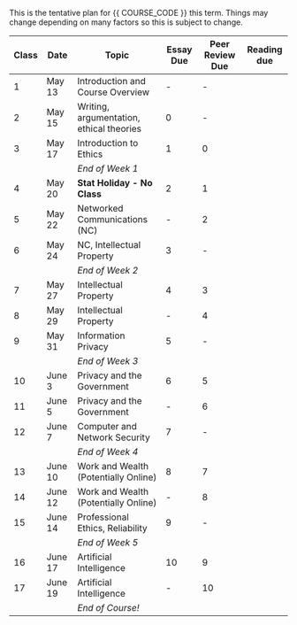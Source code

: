 This is the tentative plan for {{ COURSE_CODE }} this term.
Things may change depending on many factors so this is subject to change.

| Class | Date    | Topic                                    | Essay Due | Peer Review Due | Reading due |
|-------|---------|------------------------------------------|-----------|-----------------|-------------|
| 1     | May 13  | Introduction and Course Overview         | -         | -               |             |
| 2     | May 15  | Writing, argumentation, ethical theories | 0         | -               |             |
| 3     | May 17  | Introduction to Ethics                   | 1         | 0               |             |
|       |         | *End of Week 1*                          |           |                 |             |
| 4     | May 20  | **Stat Holiday - No Class**              | 2         | 1               |             |
| 5     | May 22  | Networked Communications (NC)            | -         | 2               |             |
| 6     | May 24  | NC, Intellectual Property                | 3         | -               |             |
|       |         | *End of Week 2*                          |           |                 |             |
| 7     | May 27  | Intellectual Property                    | 4         | 3               |             |
| 8     | May 29  | Intellectual Property                    | -         | 4               |             |
| 9     | May 31  | Information Privacy                      | 5         | -               |             |
|       |         | *End of Week 3*                          |           |                 |             |
| 10    | June 3  | Privacy and the Government               | 6         | 5               |             |
| 11    | June 5  | Privacy and the Government               | -         | 6               |             |
| 12    | June 7  | Computer and Network Security            | 7         | -               |             |
|       |         | *End of Week 4*                          |           |                 |             |
| 13    | June 10 | Work and Wealth (Potentially Online)     | 8         | 7               |             |
| 14    | June 12 | Work and Wealth (Potentially Online)     | -         | 8               |             |
| 15    | June 14 | Professional Ethics, Reliability         | 9         | -               |             |
|       |         | *End of Week 5*                          |           |                 |             |
| 16    | June 17 | Artificial Intelligence                  | 10        | 9               |             |
| 17    | June 19 | Artificial Intelligence                  | -         | 10              |             |
|       |         | *End of Course!*                         |           |                 |             |
